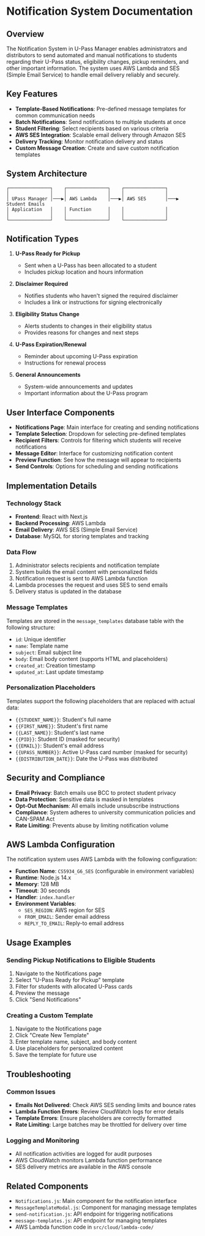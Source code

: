 # Notification System Documentation

## Overview
The Notification System in U-Pass Manager enables administrators and distributors to send automated and manual notifications to students regarding their U-Pass status, eligibility changes, pickup reminders, and other important information. The system uses AWS Lambda and SES (Simple Email Service) to handle email delivery reliably and securely.

## Key Features

- **Template-Based Notifications**: Pre-defined message templates for common communication needs
- **Batch Notifications**: Send notifications to multiple students at once
- **Student Filtering**: Select recipients based on various criteria
- **AWS SES Integration**: Scalable email delivery through Amazon SES
- **Delivery Tracking**: Monitor notification delivery and status
- **Custom Message Creation**: Create and save custom notification templates

## System Architecture

```
┌───────────────┐    ┌───────────────┐    ┌───────────────┐
│               │    │               │    │               │
│ UPass Manager │───▶│ AWS Lambda    │───▶│ AWS SES       │───▶ Student Emails
│ Application   │    │ Function      │    │               │
│               │    │               │    │               │
└───────────────┘    └───────────────┘    └───────────────┘
```

## Notification Types

1. **U-Pass Ready for Pickup**
   - Sent when a U-Pass has been allocated to a student
   - Includes pickup location and hours information

2. **Disclaimer Required**
   - Notifies students who haven't signed the required disclaimer
   - Includes a link or instructions for signing electronically

3. **Eligibility Status Change**
   - Alerts students to changes in their eligibility status
   - Provides reasons for changes and next steps

4. **U-Pass Expiration/Renewal**
   - Reminder about upcoming U-Pass expiration
   - Instructions for renewal process

5. **General Announcements**
   - System-wide announcements and updates
   - Important information about the U-Pass program

## User Interface Components

- **Notifications Page**: Main interface for creating and sending notifications
- **Template Selection**: Dropdown for selecting pre-defined templates
- **Recipient Filters**: Controls for filtering which students will receive notifications
- **Message Editor**: Interface for customizing notification content
- **Preview Function**: See how the message will appear to recipients
- **Send Controls**: Options for scheduling and sending notifications

## Implementation Details

### Technology Stack
- **Frontend**: React with Next.js
- **Backend Processing**: AWS Lambda
- **Email Delivery**: AWS SES (Simple Email Service)
- **Database**: MySQL for storing templates and tracking

### Data Flow
1. Administrator selects recipients and notification template
2. System builds the email content with personalized fields
3. Notification request is sent to AWS Lambda function
4. Lambda processes the request and uses SES to send emails
5. Delivery status is updated in the database

### Message Templates
Templates are stored in the `message_templates` database table with the following structure:
- `id`: Unique identifier
- `name`: Template name
- `subject`: Email subject line
- `body`: Email body content (supports HTML and placeholders)
- `created_at`: Creation timestamp
- `updated_at`: Last update timestamp

### Personalization Placeholders
Templates support the following placeholders that are replaced with actual data:
- `{{STUDENT_NAME}}`: Student's full name
- `{{FIRST_NAME}}`: Student's first name
- `{{LAST_NAME}}`: Student's last name
- `{{PID}}`: Student ID (masked for security)
- `{{EMAIL}}`: Student's email address
- `{{UPASS_NUMBER}}`: Active U-Pass card number (masked for security)
- `{{DISTRIBUTION_DATE}}`: Date the U-Pass was distributed

## Security and Compliance

- **Email Privacy**: Batch emails use BCC to protect student privacy
- **Data Protection**: Sensitive data is masked in templates
- **Opt-Out Mechanism**: All emails include unsubscribe instructions
- **Compliance**: System adheres to university communication policies and CAN-SPAM Act
- **Rate Limiting**: Prevents abuse by limiting notification volume

## AWS Lambda Configuration

The notification system uses AWS Lambda with the following configuration:
- **Function Name**: `CS5934_G6_SES` (configurable in environment variables)
- **Runtime**: Node.js 14.x
- **Memory**: 128 MB
- **Timeout**: 30 seconds
- **Handler**: `index.handler`
- **Environment Variables**:
  - `SES_REGION`: AWS region for SES
  - `FROM_EMAIL`: Sender email address
  - `REPLY_TO_EMAIL`: Reply-to email address

## Usage Examples

### Sending Pickup Notifications to Eligible Students
1. Navigate to the Notifications page
2. Select "U-Pass Ready for Pickup" template
3. Filter for students with allocated U-Pass cards
4. Preview the message
5. Click "Send Notifications"

### Creating a Custom Template
1. Navigate to the Notifications page
2. Click "Create New Template"
3. Enter template name, subject, and body content
4. Use placeholders for personalized content
5. Save the template for future use

## Troubleshooting

### Common Issues
- **Emails Not Delivered**: Check AWS SES sending limits and bounce rates
- **Lambda Function Errors**: Review CloudWatch logs for error details
- **Template Errors**: Ensure placeholders are correctly formatted
- **Rate Limiting**: Large batches may be throttled for delivery over time

### Logging and Monitoring
- All notification activities are logged for audit purposes
- AWS CloudWatch monitors Lambda function performance
- SES delivery metrics are available in the AWS console

## Related Components

- `Notifications.js`: Main component for the notification interface
- `MessageTemplateModal.js`: Component for managing message templates
- `send-notification.js`: API endpoint for triggering notifications
- `message-templates.js`: API endpoint for managing templates
- AWS Lambda function code in `src/cloud/lambda-code/`